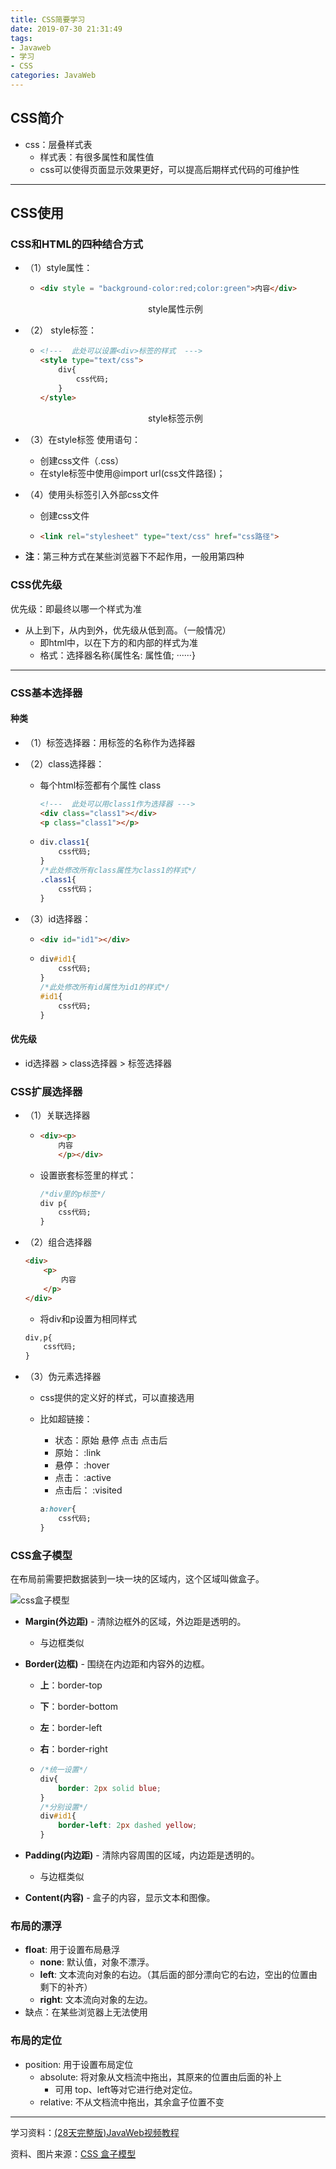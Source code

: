 ```yaml
---
title: CSS简要学习
date: 2019-07-30 21:31:49
tags: 
- Javaweb
- 学习
- CSS
categories: JavaWeb
---
```


## CSS简介

* css：层叠样式表
  * 样式表：有很多属性和属性值
  * css可以使得页面显示效果更好，可以提高后期样式代码的可维护性

***

## CSS使用

### CSS和HTML的四种结合方式

* （1）style属性：

  * ```html
    <div style = "background-color:red;color:green">内容</div>
    ```

  <center>style属性示例</center>

* （2） style标签：

  * ```html
    <!---  此处可以设置<div>标签的样式  --->
    <style type="text/css">
        div{
            css代码;
        }
    </style>
    ```

  <center>style标签示例</center>

* （3）在style标签 使用语句：

  * 创建css文件（.css）
  * 在style标签中使用@import url(css文件路径)；

* （4）使用头标签引入外部css文件

  * 创建css文件

  * ```html
    <link rel="stylesheet" type="text/css" href="css路径">
    ```

* **注**：第三种方式在某些浏览器下不起作用，一般用第四种

### CSS优先级

优先级：即最终以哪一个样式为准

* 从上到下，从内到外，优先级从低到高。（一般情况）
  * 即html中，以在下方的和内部的样式为准
  * 格式：选择器名称{属性名: 属性值; ······}

***

### CSS基本选择器

#### 种类

* （1）标签选择器：用标签的名称作为选择器

* （2）class选择器：

  * 每个html标签都有个属性 class

    ```html
    <!---  此处可以用class1作为选择器 --->
    <div class="class1"></div>
    <p class="class1"></p>
    ```

  * ```css
    div.class1{
        css代码;
    }
    /*此处修改所有class属性为class1的样式*/
    .class1{
        css代码；
    }
    ```

* （3）id选择器：

  * ```html
    <div id="id1"></div>
    ```

  * ```css
    div#id1{
    	css代码;
    }
    /*此处修改所有id属性为id1的样式*/
    #id1{
        css代码;
    }
    ```

#### 优先级

* id选择器 > class选择器 > 标签选择器

### CSS扩展选择器

* （1）关联选择器

  * ```html
    <div><p>
        内容
        </p></div>
    ```

  * 设置嵌套标签里的样式：

    ```css
    /*div里的p标签*/
    div p{
        css代码;
    }
    ```

    

* （2）组合选择器

  ```html
  <div>
      <p>
          内容
      </p>
  </div>
  ```

  * 将div和p设置为相同样式

  ```css
  div,p{
      css代码;
  }
  ```

* （3）伪元素选择器

  * css提供的定义好的样式，可以直接选用

  * 比如超链接：

    * 状态：原始 悬停 点击 点击后
    * 原始： :link
    * 悬停： :hover
    * 点击： :active
    * 点击后： :visited

    ```css
    a:hover{
        css代码;
    }
    ```

### CSS盒子模型

在布局前需要把数据装到一块一块的区域内，这个区域叫做盒子。

![css盒子模型](https://www.runoob.com/images/box-model.gif)

- **Margin(外边距)** - 清除边框外的区域，外边距是透明的。

  - 与边框类似

- **Border(边框)** - 围绕在内边距和内容外的边框。

  - **上**：border-top

  - **下**：border-bottom

  - **左**：border-left

  - **右**：border-right

  - ```css
    /*统一设置*/
    div{
        border: 2px solid blue;
    }
    /*分别设置*/
    div#id1{
        border-left: 2px dashed yellow;
    }
    ```

- **Padding(内边距)** - 清除内容周围的区域，内边距是透明的。

  - 与边框类似

- **Content(内容)** - 盒子的内容，显示文本和图像。

### 布局的漂浮

* **float**: 用于设置布局悬浮
  * **none**: 默认值，对象不漂浮。
  * **left**: 文本流向对象的右边。（其后面的部分漂向它的右边，空出的位置由剩下的补齐）
  * **right**: 文本流向对象的左边。
* 缺点：在某些浏览器上无法使用

### 布局的定位

* position: 用于设置布局定位
  * absolute: 将对象从文档流中拖出，其原来的位置由后面的补上
    * 可用 top、left等对它进行绝对定位。
  * relative:  不从文档流中拖出，其余盒子位置不变







***

学习资料：[(28天完整版)JavaWeb视频教程](https://www.bilibili.com/video/av37452727/?p=28)

资料、图片来源：[CSS 盒子模型](https://www.runoob.com/css/css-boxmodel.html)

